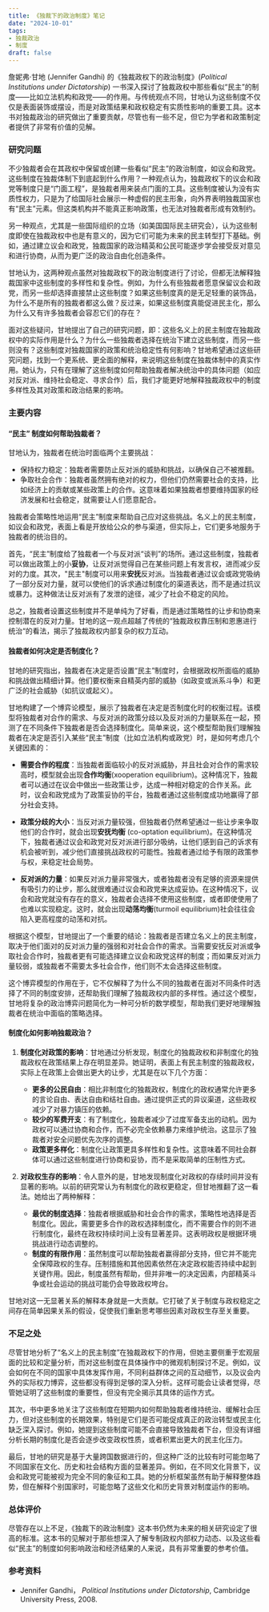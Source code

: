 ```yaml
---
title: 《独裁下的政治制度》笔记
date: "2024-10-01"
tags:
- 独裁政治
- 制度
draft: false
---
```



詹妮弗·甘地 (Jennifer Gandhi) 的《独裁政权下的政治制度》(*Political Institutions under Dictatorship*) 一书深入探讨了独裁政权中那些看似“民主”的制度——比如立法机构和政党——的作用。与传统观点不同，甘地认为这些制度不仅仅是表面装饰或摆设，而是对政策结果和政权稳定有实质性影响的重要工具。这本书对独裁政治的研究做出了重要贡献，尽管也有一些不足，但它为学者和政策制定者提供了非常有价值的见解。

### 研究问题

不少独裁者会在其政权中保留或创建一些看似“民主”的政治制度，如议会和政党。这些制度在独裁体制下到底起到什么作用？一种观点认为，独裁政权下的议会和政党等制度只是“门面工程”，是独裁者用来装点门面的工具。这些制度被认为没有实质性权力，只是为了给国际社会展示一种虚假的民主形象，向外界表明独裁国家也有“民主”元素。但这类机构并不能真正影响政策，也无法对独裁者形成有效制约。

另一种观点，尤其是一些国际组织的立场（如美国国际民主研究会），认为这些制度即使在独裁政权中也是有意义的，因为它们可能为未来的民主转型打下基础。例如，通过建立议会和政党，独裁国家的政治精英和公民可能逐步学会接受反对意见和进行协商，从而为更广泛的政治自由化创造条件。

甘地认为，这两种观点虽然对独裁政权下的政治制度进行了讨论，但都无法解释独裁国家中这些制度的多样性和复杂性。例如，为什么有些独裁者愿意保留议会和政党，而另一些却选择直接禁止这些制度？如果这些制度真的是无足轻重的装饰品，为什么不是所有的独裁者都这么做？反过来，如果这些制度真能促进民主化，那么为什么又有许多独裁者会容忍它们的存在？

面对这些疑问，甘地提出了自己的研究问题，即：这些名义上的民主制度在独裁政权中的实际作用是什么？为什么一些独裁者选择在统治下建立这些制度，而另一些则没有？这些制度对独裁国家的政策和统治稳定性有何影响？甘地希望通过这些研究问题，找到一个更系统、更全面的解释，来说明这些制度在独裁体制中的真实作用。她认为，只有在理解了这些制度如何帮助独裁者解决统治中的具体问题（如应对反对派、维持社会稳定、寻求合作）后，我们才能更好地解释独裁政权中的制度多样性及其对政策和政治结果的影响。

### 主要内容

#### “民主” 制度如何帮助独裁者？

甘地认为，独裁者在统治时面临两个主要挑战：

- 保持权力稳定：独裁者需要防止反对派的威胁和挑战，以确保自己不被推翻。
- 争取社会合作：独裁者虽然拥有绝对的权力，但他们仍然需要社会的支持，比如经济上的贡献或某些政策上的合作。这意味着如果独裁者想要维持国家的经济发展和社会稳定，就需要让人们愿意配合。

独裁者会策略性地运用“民主”制度来帮助自己应对这些挑战。名义上的民主制度，如议会和政党，表面上看是开放给公众的参与渠道，但实际上，它们更多地服务于独裁者的统治目的。

首先，“民主”制度给了独裁者一个与反对派“谈判”的场所。通过这些制度，独裁者可以做出政策上的小**妥协**，让反对派觉得自己在某些问题上有发言权，进而减少反对的力度。其次，"民主"制度可以用来**安抚**反对派。当独裁者通过议会或政党吸纳了一部分反对力量，就可以使他们的诉求通过制度化的渠道表达，而不是通过抗议或暴力。这种做法让反对派有了发泄的途径，减少了社会不稳定的风险。

总之，独裁者设置这些制度并不是单纯为了好看，而是通过策略性的让步和协商来控制潜在的反对力量。甘地的这一观点超越了传统的“独裁政权靠压制和恩惠进行统治“的看法，揭示了独裁政权内部复杂的权力互动。


#### 独裁者如何决定是否制度化？

甘地的研究指出，独裁者在决定是否设置“民主”制度时，会根据政权所面临的威胁和挑战做出精细计算。他们要权衡来自精英内部的威胁（如政变或派系斗争）和更广泛的社会威胁（如抗议或起义）。

甘地构建了一个博弈论模型，展示了独裁者在决定是否制度化时的权衡过程。该模型将独裁者对合作的需求、与反对派的政策分歧以及反对派的力量联系在一起，预测了在不同条件下独裁者是否会选择制度化。简单来说，这个模型帮助我们理解独裁者在决定是否引入某些“民主”制度（比如立法机构或政党）时，是如何考虑几个关键因素的：

- **需要合作的程度**：当独裁者面临较小的反对派威胁，并且社会对合作的需求较高时，模型就会出现**合作均衡**(xooperation equilibrium)。这种情况下，独裁者可以通过在议会中做出一些政策让步，达成一种相对稳定的合作关系。此时，议会和政党成为了政策妥协的平台，独裁者通过这些制度成功地赢得了部分社会支持。

- **政策分歧的大小**：当反对派力量较强，但独裁者仍然希望通过一些让步来争取他们的合作时，就会出现**安抚均衡** (co-optation equilibrium)。在这种情况下，独裁者通过议会和政党对反对派进行部分吸纳，让他们感到自己的诉求有机会被听到，减少他们直接挑战政权的可能性。独裁者通过给予有限的政策参与权，来稳定社会局势。

- **反对派的力量**：如果反对派力量非常强大，或者独裁者没有足够的资源来提供有吸引力的让步，那么就很难通过议会和政党来达成妥协。在这种情况下，议会和政党就没有存在的意义，独裁者会选择不使用这些制度，或者即使使用了也难以实现稳定。这时，就会出现**动荡均衡**(turmoil equilibrium)社会往往会陷入更高程度的动荡和对抗。

根据这个模型，甘地提出了一个重要的结论：独裁者是否建立名义上的民主制度，取决于他们面对的反对派力量的强弱和对社会合作的需求。当需要安抚反对派或争取社会合作时，独裁者更有可能选择建立议会和政党这样的制度；而如果反对派力量较弱，或独裁者不需要太多社会合作，他们则不太会选择这些制度。

这个博弈模型的作用在于，它不仅解释了为什么不同的独裁者在面对不同条件时选择了不同的制度安排，还帮助我们理解了独裁政权内部的多样性。通过这个模型，甘地将复杂的政治博弈问题简化为一种可分析的数学模型，帮助我们更好地理解独裁者在统治中面临的策略选择。

#### 制度化如何影响独裁政治？

1. **制度化对政策的影响**：甘地通过分析发现，制度化的独裁政权和非制度化的独裁政权在政策结果上存在明显差异。她证明，表面上有民主制度的独裁政权，实际上在政策上会做出更大的让步，尤其是在以下几个方面：
   - **更多的公民自由**：相比非制度化的独裁政权，制度化的政权通常允许更多的言论自由、表达自由和结社自由。通过提供正式的异议渠道，这些政权减少了对暴力镇压的依赖。
   - **较少的军费开支**：有了制度化，独裁者减少了过度军备支出的动机。因为政权可以通过协商和合作，而不必完全依赖暴力来维护统治。这显示了独裁者对安全问题优先次序的调整。
   - **政策更多样化**：制度化让政策更具多样性和复杂性。这意味着不同社会群体可以通过这些制度进行协商和妥协，而不是采取简单的压制性方式。

2. **对政权生存的影响**：令人意外的是，甘地发现制度化对政权的存续时间并没有显著的影响。以前的研究常认为有制度化的政权更稳定，但甘地推翻了这一看法。她给出了两种解释：
   - **最优的制度选择**：独裁者根据威胁和社会合作的需求，策略性地选择是否制度化。因此，需要更多合作的政权选择制度化，而不需要合作的则不进行制度化，最终在政权持续时间上没有显著差异。这表明政权是根据环境挑战进行动态调整的。
   - **制度的有限作用**：虽然制度可以帮助独裁者赢得部分支持，但它并不能完全保障政权的生存。压制措施和其他因素依然在决定政权能否持续中起到关键作用。因此，制度虽然有帮助，但并非唯一的决定因素，内部精英斗争或社会运动的挑战可能仍会导致政权垮台。

甘地对这一无显著关系的解释本身就是一大贡献。它打破了关于制度与政权稳定之间存在简单因果关系的假设，促使我们重新思考哪些因素对政权生存至关重要。

### 不足之处

尽管甘地分析了“名义上的民主制度”在独裁政权下的作用，但她主要侧重于宏观层面的比较和定量分析，而对这些制度在具体操作中的微观机制探讨不足。例如，议会如何在不同的国家中具体发挥作用，不同利益群体之间的互动细节，以及议会内外的实际权力博弈，这些都没有得到足够的深入分析。这样可能会让读者觉得，尽管她证明了这些制度的重要性，但没有完全揭示其具体的运作方式。

其次，书中更多地关注了这些制度在短期内如何帮助独裁者维持统治、缓解社会压力，但对这些制度的长期效果，特别是它们是否可能促成真正的政治转型或民主化缺乏深入探讨。例如，她提到这些制度可能不会直接导致独裁者下台，但没有详细分析长期的制度化是否会逐步改变政权性质，或者积累出更大的民主化压力。

最后，甘地的研究是基于大量跨国数据进行的，但这种广泛的比较有时可能忽略了不同国家在文化、历史和社会结构方面的显著差异。例如，在不同文化背景下，议会和政党可能被视为完全不同的象征和工具。她的分析框架虽然有助于解释整体趋势，但在解释个别国家时，可能忽略了这些文化和历史背景对制度运作的影响。

### 总体评价

尽管存在以上不足，《独裁下的政治制度》这本书仍然为未来的相关研究设定了很高的标准。这本书的见解对于那些想深入了解专制政权内部权力动态、以及这些看似“民主”的制度如何影响政治和经济结果的人来说，具有非常重要的参考价值。

### 参考资料

- Jennifer Gandhi， *Political Institutions under Dictatorship*, Cambridge University Press, 2008.
